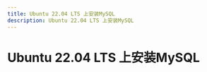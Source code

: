 ```yaml
---
title: Ubuntu 22.04 LTS 上安装MySQL
description: Ubuntu 22.04 LTS 上安装MySQL
---
```


# Ubuntu 22.04 LTS 上安装MySQL
